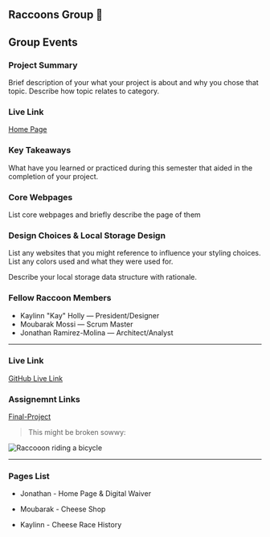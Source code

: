 ## Raccoons Group 🦝


## Group Events

### Project Summary

Brief description of your what your project is about and why you chose that topic. Describe how topic relates to category.

### Live Link

[Home Page](https://{username}.github.io/{reponame}/final)  

### Key Takeaways

What have you learned or practiced during this semester that aided in the completion of your project.

### Core Webpages

List core webpages and briefly describe the page of them

### Design Choices & Local Storage Design

List any websites that you might reference to influence your styling choices. List any colors used and what they were used for. 

Describe your local storage data structure with rationale.


### Fellow Raccoon Members

* Kaylinn "Kay" Holly — President/Designer
* Moubarak Mossi — Scrum Master
* Jonathan Ramirez-Molina — Architect/Analyst

---
### Live Link
[GitHub Live Link](https://kayholly.github.io/raccoons/)

### Assignemnt Links
[Final-Project](https://kayholly.github.io/raccoons/Final-Project/)

> This might be broken sowwy:

![Raccooon riding  a bicycle](https://media1.giphy.com/media/StWnlQipuBrz2/giphy.gif?cid=6c09b952eyki1xwbn2bmzhek0fn8pctroywvcla02h4liv8j&ep=v1_internal_gif_by_id&rid=giphy.gif&ct=g)

---


### Pages List

* Jonathan - Home Page & Digital Waiver

* Moubarak - Cheese Shop

* Kaylinn - Cheese Race History 




